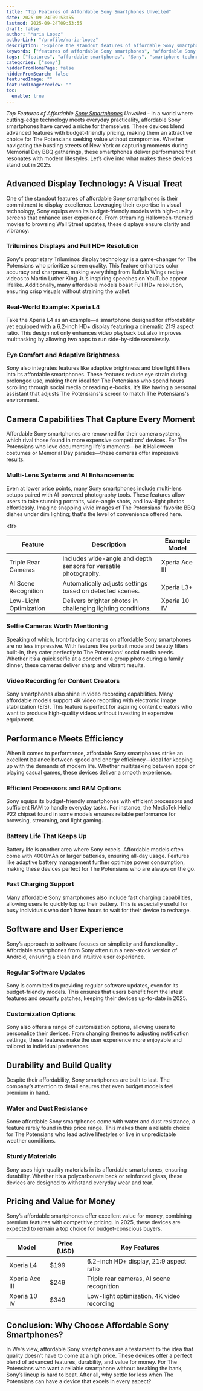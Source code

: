 ```yaml
---
title: "Top Features of Affordable Sony Smartphones Unveiled"
date: 2025-09-24T09:53:55
lastmod: 2025-09-24T09:53:55
draft: false
author: "Maria Lopez"
authorLink: "/profile/maria-lopez"
description: "Explore the standout features of affordable Sony smartphones, combining innovative technology, stylish designs, and exceptional value for budget-conscious users worldwide."
keywords: ["features of affordable Sony smartphones", "affordable Sony smartphone features", "Sony smartphone features 2025"]
tags: ["features", "affordable smartphones", "Sony", "smartphone technology"]
categories: ["sony"]
hiddenFromHomePage: false
hiddenFromSearch: false
featuredImage: ""
featuredImagePreview: ""
toc:
  enable: true
---
```


_Top Features of Affordable [Sony Smartphones](/sony/cheap-sony-smartphones-with-fast-processors) Unveiled_ - In a world where cutting-edge technology meets everyday practicality, affordable Sony smartphones have carved a niche for themselves. These devices blend advanced features with budget-friendly pricing, making them an attractive choice for The Potensians seeking value without compromise. Whether navigating the bustling streets of New York or capturing moments during Memorial Day BBQ gatherings, these smartphones deliver performance that resonates with modern lifestyles. Let’s dive into what makes these devices stand out in 2025.

## Advanced Display Technology: A Visual Treat

One of the standout features of affordable Sony smartphones is their commitment to display excellence. Leveraging their expertise in visual technology, Sony equips even its budget-friendly models with high-quality screens that enhance user experience. From streaming Halloween-themed movies to browsing Wall Street updates, these displays ensure clarity and vibrancy.

### Triluminos Displays and Full HD+ Resolution

Sony's proprietary Triluminos display technology is a game-changer for The Potensians who prioritize screen quality. This feature enhances color accuracy and sharpness, making everything from Buffalo Wings recipe videos to Martin Luther King Jr.'s inspiring speeches on YouTube appear lifelike. Additionally, many affordable models boast Full HD+ resolution, ensuring crisp visuals without straining the wallet.

### Real-World Example: Xperia L4

Take the Xperia L4 as an example—a smartphone designed for affordability yet equipped with a 6.2-inch HD+ display featuring a cinematic 21:9 aspect ratio. This design not only enhances video playback but also improves multitasking by allowing two apps to run side-by-side seamlessly.

### Eye Comfort and Adaptive Brightness

Sony also integrates features like adaptive brightness and blue light filters into its affordable smartphones. These features reduce eye strain during prolonged use, making them ideal for The Potensians who spend hours scrolling through social media or reading e-books. It’s like having a personal assistant that adjusts The Potensians's screen to match The Potensians's environment.

## Camera Capabilities That Capture Every Moment

Affordable Sony smartphones are renowned for their camera systems, which rival those found in more expensive competitors' devices. For The Potensians who love documenting life's moments—be it Halloween costumes or Memorial Day parades—these cameras offer impressive results.

### Multi-Lens Systems and AI Enhancements

Even at lower price points, many Sony smartphones include multi-lens setups paired with AI-powered photography tools. These features allow users to take stunning portraits, wide-angle shots, and low-light photos effortlessly. Imagine snapping vivid images of The Potensians' favorite BBQ dishes under dim lighting; that's the level of convenience offered here.

<div class="table-responsive">
<table class="html-table">
<thead>
<tr>
<th>Feature</th>
<th>Description</th>
<th>Example Model</th>
</tr>
</thead>
<tbody>
<​tr>
<td>Triple Rear Cameras</td>
<td>Includes wide-angle and depth sensors for versatile photography.</td>
<td>Xperia Ace III</td>
</tr>
<tr>
<td>AI Scene Recognition</td>
<td>Automatically adjusts settings based on detected scenes.</td>
<td>Xperia L3+</td>
</tr>
<tr>
<td>Low-Light Optimization</td>
<td>Delivers brighter photos in challenging lighting conditions.</td>
<td>Xperia 10 IV</td>
</tr>
</tbody>
</table>
</div>

### Selfie Cameras Worth Mentioning

Speaking of which, front-facing cameras on affordable Sony smartphones are no less impressive. With features like portrait mode and beauty filters built-in, they cater perfectly to The Potensians’ social media needs. Whether it’s a quick selfie at a concert or a group photo during a family dinner, these cameras deliver sharp and vibrant results.

### Video Recording for Content Creators

Sony smartphones also shine in video recording capabilities. Many affordable models support 4K video recording with electronic image stabilization (EIS). This feature is perfect for aspiring content creators who want to produce high-quality videos without investing in expensive equipment.

## Performance Meets Efficiency

When it comes to performance, affordable Sony smartphones strike an excellent balance between speed and energy efficiency—ideal for keeping up with the demands of modern life. Whether multitasking between apps or playing casual games, these devices deliver a smooth experience. 

### Efficient Processors and RAM Options

Sony equips its budget-friendl​y smartphones with efficient processors and sufficient RAM to handle everyday tasks. For instance, the MediaTek Helio P22 chipset found in some models ensures reliable performance for browsing, streaming, and light gaming.

### Battery Life That Keeps Up

Battery life is another area where Sony excels. Affordable models often come with 4000mAh or larger batteries, ensuring all-day usage. Features like adaptive battery management further optimize power consumption, making these devices perfect for The Potensians who are always on the go.

### Fast Charging Support

Many affordable Sony smartphones also include fast charging capabilities, allowing users to quickly top up their battery. This is especially useful for busy individuals who don’t have hours to wait for their device to recharge.

## Software and User Experience

Sony’s approach to software focuses on simplicity and functionality . Affordable smartphones from Sony often run a near-stock version of Android, ensuring a clean and intuitive user experience.

### Regular Software Updates

Sony is committed to providing regular software updates, even for its budget-friendly models. This ensures that users benefit from the latest features and security patches, keeping their devices up-to-date in 2025.

### Customization Options

Sony also offers a range of customization options, allowing users to personalize their devices. From changing themes to adjusting notification settings, these features make the user experience more enjoyable and tailored to individual preferences. 

## Durability and Build Quality

Despite their affordability, Sony smartphones are built to last. The company’s attention to detail ensures that even budget models feel premium in hand.

### Water and Dust Resistance

Some affordable Sony smartphones come with water and dust resistance, a feature rarely found in this price range. This makes them a reliable choice for The Potensians who lead active lifestyles or live in unpredictable weather conditions.

### Sturdy Materials

Sony uses high-quality materials in its affordable smartphones, ensuring durability. Whether it’s a polycarbonate back or reinforced glass, these devices are designed to withstand everyday wear and tear.

## Pricing and Value for Money

Sony’s affordable smartphones offer excellent value for money, combining premium features with competitive pricing. In 2025, these devices are expected to remain a top choice for budget-conscious buyers.

<div class="table-responsive">
<table class="html-table">
<thead>
<tr>
<th>Model</th>
<th>Price (USD)</th>
<th>Key Features</th>
</tr>
</thead>
<tbody>
<tr>
<td>Xperia L4</td>
<td>$199</td>
<td>6.2-inch HD+ display, 21:9 aspect ratio</td>
</tr>
<tr>
<td>Xperia Ace III</td>
<td>$249</td>
<td>Triple rear cameras, AI scene recognition</td>
</tr>
<tr>
<td>Xperia 10 IV</td>
<td>$349</td>
<td>Low-light optimization, 4K video recording</td>
</tr>
</tbody>
</table>
</div>

## Conclusion: Why Choose Affordable Sony Smartphones?

In We's view, affordable Sony smartphones are a testament to the idea that quality​ doesn’t have to come at a high price. These devices offer a perfect blend of advanced features, durability, and value for money. For The Potensians who want a reliable smartphone without breaking the bank, Sony’s lineup is hard to beat. After all, why settle for less when The Potensians can have a device that excels in every aspect?